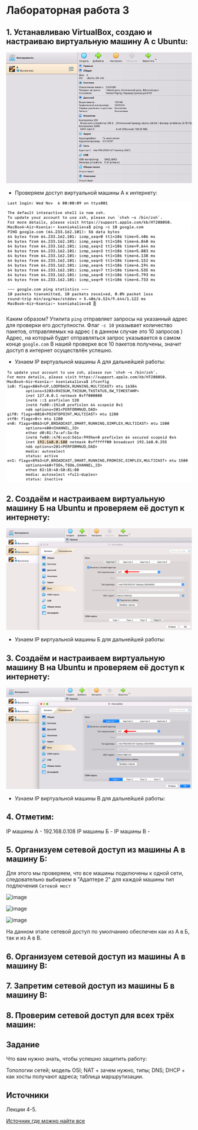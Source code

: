 # Лабораторная работа 3
## 1. Устанавливаю VirtualBox, создаю и настраиваю виртуальную машину А с Ubuntu:
   
![image](vmA.png)

- Проверяем доступ виртуальной машины А к интернету:

![image](inetA.png)

Каким образом?
Утилита `ping` отправляет запросы на указанный адрес для проверки его доступности.
Флаг `-с 10` указывает количество пакетов, отправляемых на адрес ( в данном случае это 10 запросов )
Адрес, на который будет отправляться запрос указывается в самом конце `google.com`
В нашей проверке все 10 пакетов получены, значит доступ в интернет осуществлён успешно.

- Узнаем IP виртуальной машины А для дальнейшей работы:

![image](ipA.png)

## 2. Создаём и настраиваем виртуальную машину Б на Ubuntu и проверяем её доступ к интернету:

![image](proverkaseti.png)

- Узнаем IP виртуальной машины Б для дальнейшей работы:

## 3. Создаём и настраиваем виртуальную машину В на Ubuntu и проверяем её доступ к интернету:

![image](proverkaseti2.png)
   
- Узнаем IP виртуальной машины В для дальнейшей работы:

## 4. Отметим:
IP машины А - 192.168.0.108
IP машины Б - 
IP машины В -


## 5. Организуем сетевой доступ из машины А в машину Б:
Для этого мы проверяем, что все машины подключены к одной сети, следовательно выбираем в "Адаптере 2" для каждой машины тип подлючения `Сетевой мост`

![image](setevoe.png)

![image](setevoe2.png)

![image](setevoe3.png)

На данном этапе сетевой доступ по умолчанию обеспечен как из А в Б, так и из А в В.


## 6. Организуем сетевой доступ из машины А в машину В:



## 7. Запретим сетевой доступ из машины Б в машину В:



## 8. Проверим сетевой доступ для всех трёх машин:

## Задание


Что вам нужно знать, чтобы успешно защитить работу:

Топологии сетей; модель OSI; NAT + зачем нужно, типы; DNS; DHCP + как хосты получают адреса; таблица маршрутизации.

## Источники

Лекции 4-5.

[Источник где можно найти все](https://google.com)
